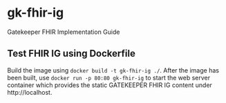 # gk-fhir-ig
Gatekeeper FHIR Implementation Guide

## Test FHIR IG using Dockerfile

Build the image using `docker build -t gk-fhir-ig ./`. After the image has been built,
use `docker run -p 80:80 gk-fhir-ig` to start the web server container which provides the
static GATEKEEPER FHIR IG content under http://localhost.

